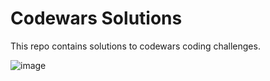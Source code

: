 # Codewars Solutions
This repo contains solutions to codewars coding challenges. 

![image](https://www.codewars.com/users/Andy-git985/badges/large)